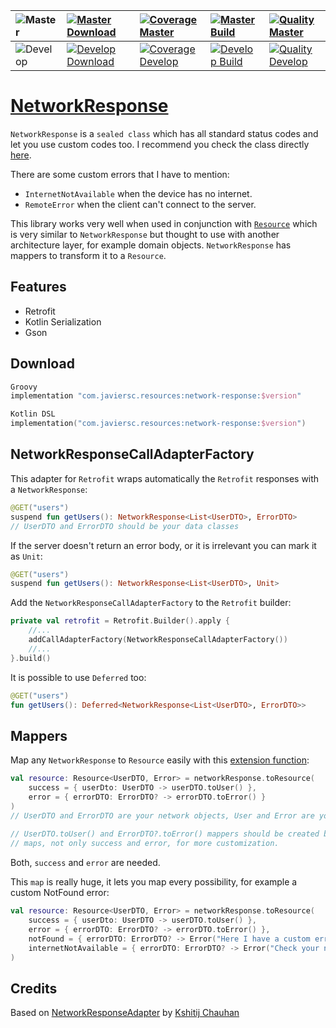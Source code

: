 | ![Master](https://img.shields.io/badge/Master-blue)     | [![Master Download](https://img.shields.io/bintray/v/javiersegoviacordoba/Resources/NetworkResponse?label=Version)](https://bintray.com/javiersegoviacordoba/Resources/NetworkResponse/_latestVersion)               | [![Coverage Master](https://img.shields.io/codecov/c/github/JavierSegoviaCordoba/NetworkResponse/master?label=Coverage&logo=codecov&logoColor=white)](https://codecov.io/gh/JavierSegoviaCordoba/NetworkResponse/branch/master)    | [![Master Build](https://img.shields.io/github/workflow/status/JavierSegoviaCordoba/NetworkResponse/Master/master?label=Build&logo=GitHub)](https://github.com/JavierSegoviaCordoba/NetworkResponse/actions?query=workflow%3AMaster)     | [![Quality Master](https://img.shields.io/codacy/grade/cedb7663279a4526befcbe16be6bfd66/master?label=Code%20quality&logo=codacy&logoColor=white)](https://app.codacy.com/manual/JavierSegoviaCordoba/NetworkResponse/dashboard?bid=17394400)   |
| :------------------------------------------------------ | :----------------------------------------------------------------------------------------------------------------------------------------------------------------------------------------------------- | :------------------------------------------------------------------------------------------------------------------------------------------------------------------------------------------------------------------- | :------------------------------------------------------------------------------------------------------------------------------------------------------------------------------------------------------------------------- | :-------------------------------------------------------------------------------------------------------------------------------------------------------------------------------------------------------------------------------------- |
| ![Develop](https://img.shields.io/badge/Develop-orange) | [![Develop Download](https://img.shields.io/bintray/v/javiersegoviacordoba/Resources/NetworkResponse?label=Version&color=orange)](https://bintray.com/javiersegoviacordoba/Resources/NetworkResponse/_latestVersion) | [![Coverage Develop](https://img.shields.io/codecov/c/github/JavierSegoviaCordoba/NetworkResponse/develop?label=Coverage&logo=codecov&logoColor=white)](https://codecov.io/gh/JavierSegoviaCordoba/NetworkResponse/branch/develop) | [![Develop Build](https://img.shields.io/github/workflow/status/JavierSegoviaCordoba/NetworkResponse/Develop/develop?label=Build&logo=GitHub)](https://github.com/JavierSegoviaCordoba/NetworkResponse/actions?query=workflow%3ADevelop) | [![Quality Develop](https://img.shields.io/codacy/grade/cedb7663279a4526befcbe16be6bfd66/develop?label=Code%20quality&logo=codacy&logoColor=white)](https://app.codacy.com/manual/JavierSegoviaCordoba/NetworkResponse/dashboard?bid=17394399) |

# [NetworkResponse](/networkResponse/src/main/kotlin/com/javiersc/resources/networkResponse/NetworkResponse.kt)

`NetworkResponse` is a `sealed class` which has all standard status codes and let you use custom 
codes too. I recommend you check the class directly [here](networkResponse/src/main/kotlin/com/javiersc/resources/networkResponse/NetworkResponse.kt).

There are some custom errors that I have to mention:
  -  `InternetNotAvailable` when the device has no internet.
  -  `RemoteError` when the client can't connect to the server.

This library works very well when used in conjunction with 
[`Resource`](https://github.com/JavierSegoviaCordoba/Resource) which is very similar
to `NetworkResponse` but thought to use with another architecture layer, for example domain objects.
`NetworkResponse` has mappers to transform it to a `Resource`.

## Features
  -  Retrofit
  -  Kotlin Serialization
  -  Gson

## Download
```groovy
Groovy
implementation "com.javiersc.resources:network-response:$version"
```

```kotlin
Kotlin DSL
implementation("com.javiersc.resources:network-response:$version")
```
     
## NetworkResponseCallAdapterFactory

This adapter for `Retrofit` wraps automatically the `Retrofit` responses with a `NetworkResponse`:

```kotlin
@GET("users")
suspend fun getUsers(): NetworkResponse<List<UserDTO>, ErrorDTO>
// UserDTO and ErrorDTO should be your data classes
```
If the server doesn't return an error body, or it is irrelevant you can mark it as `Unit`:
```kotlin
@GET("users")
suspend fun getUsers(): NetworkResponse<List<UserDTO>, Unit>
```
Add the `NetworkResponseCallAdapterFactory` to the `Retrofit` builder:
```kotlin
private val retrofit = Retrofit.Builder().apply {
    //...
    addCallAdapterFactory(NetworkResponseCallAdapterFactory())
    //...
}.build()
```
It is possible to use `Deferred` too:
```kotlin
@GET("users")
fun getUsers(): Deferred<NetworkResponse<List<UserDTO>, ErrorDTO>>
```

## Mappers

Map any `NetworkResponse` to `Resource` easily with this
[extension function](/networkResponse/src/main/kotlin/com/javiersc/resources/networkResponse/extensions/NetworkResponse.kt):
```kotlin
val resource: Resource<UserDTO, Error> = networkResponse.toResource(
    success = { userDto: UserDTO -> userDTO.toUser() },
    error = { errorDTO: ErrorDTO? -> errorDTO.toError() }
)
// UserDTO and ErrorDTO are your network objects, User and Error are your domain objects.
 
// UserDTO.toUser() and ErrorDTO?.toError() mappers should be created by youself There are more 
// maps, not only success and error, for more customization.
```
Both, `success` and `error` are needed.

This `map` is really huge, it lets you map every possibility, for example a custom NotFound error:
```kotlin
val resource: Resource<UserDTO, Error> = networkResponse.toResource(
    success = { userDto: UserDTO -> userDTO.toUser() },
    error = { errorDTO: ErrorDTO? -> errorDTO.toError() },
    notFound = { errorDTO: ErrorDTO? -> Error("Here I have a custom error") },
    internetNotAvailable = { errorDTO: ErrorDTO? -> Error("Check your network settings") }
)
```

## Credits
Based on [NetworkResponseAdapter](https://github.com/haroldadmin/NetworkResponseAdapter)
by [Kshitij Chauhan](https://github.com/haroldadmin)
